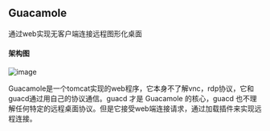 ## Guacamole

通过web实现无客户端连接远程图形化桌面

#### 架构图

![image](https://user-images.githubusercontent.com/43192516/162339222-9f0f80d6-f541-497c-a089-d54e1336a338.png)

Guacamole是一个tomcat实现的web程序，它本身不了解vnc，rdp协议，它和guacd通过用自己的协议通信。guacd 才是 Guacamole 的核心，guacd 也不理解任何特定的远程桌面协议。但是它接受web端连接请求，通过加载插件来实现远程连接。


